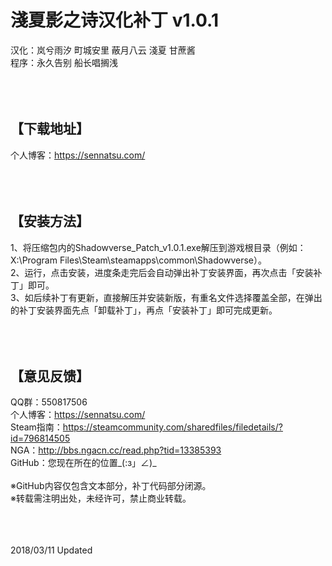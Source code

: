 ﻿淺夏影之诗汉化补丁 v1.0.1
=====
汉化：岚兮雨汐 町城安里 蔽月八云 淺夏 甘蔗酱<br>
程序：永久告别 船长唱搁浅<br><br><br><br>



【下载地址】
-----
个人博客：https://sennatsu.com/<br><br><br><br>



【安装方法】
-----
1、将压缩包内的Shadowverse_Patch_v1.0.1.exe解压到游戏根目录（例如：X:\Program Files\Steam\steamapps\common\Shadowverse）。<br>
2、运行，点击安装，进度条走完后会自动弹出补丁安装界面，再次点击「安装补丁」即可。<br>
3、如后续补丁有更新，直接解压并安装新版，有重名文件选择覆盖全部，在弹出的补丁安装界面先点「卸载补丁」，再点「安装补丁」即可完成更新。<br><br><br><br>



【意见反馈】
-----
QQ群：550817506<br>
个人博客：https://sennatsu.com/<br>
Steam指南：https://steamcommunity.com/sharedfiles/filedetails/?id=796814505<br>
NGA：http://bbs.ngacn.cc/read.php?tid=13385393<br>
GitHub：您现在所在的位置_(:з」∠)_<br><br>
※GitHub内容仅包含文本部分，补丁代码部分闭源。<br>
※转载需注明出处，未经许可，禁止商业转载。<br><br><br><br>



2018/03/11 Updated<br>
